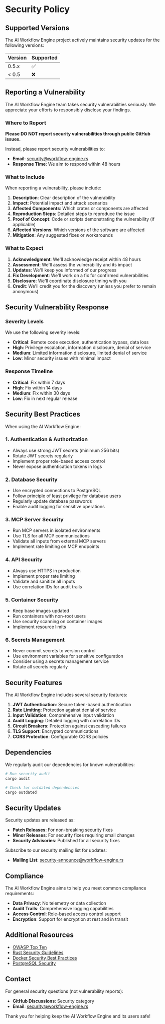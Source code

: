 # Security Policy

## Supported Versions

The AI Workflow Engine project actively maintains security updates for the following versions:

| Version | Supported          |
| ------- | ------------------ |
| 0.5.x   | :white_check_mark: |
| < 0.5   | :x:                |

## Reporting a Vulnerability

The AI Workflow Engine team takes security vulnerabilities seriously. We appreciate your efforts to responsibly disclose your findings.

### Where to Report

**Please DO NOT report security vulnerabilities through public GitHub issues.**

Instead, please report security vulnerabilities to:
- **Email**: security@workflow-engine.rs
- **Response Time**: We aim to respond within 48 hours

### What to Include

When reporting a vulnerability, please include:

1. **Description**: Clear description of the vulnerability
2. **Impact**: Potential impact and attack scenarios
3. **Affected Components**: Which crates or components are affected
4. **Reproduction Steps**: Detailed steps to reproduce the issue
5. **Proof of Concept**: Code or scripts demonstrating the vulnerability (if applicable)
6. **Affected Versions**: Which versions of the software are affected
7. **Mitigation**: Any suggested fixes or workarounds

### What to Expect

1. **Acknowledgment**: We'll acknowledge receipt within 48 hours
2. **Assessment**: We'll assess the vulnerability and its impact
3. **Updates**: We'll keep you informed of our progress
4. **Fix Development**: We'll work on a fix for confirmed vulnerabilities
5. **Disclosure**: We'll coordinate disclosure timing with you
6. **Credit**: We'll credit you for the discovery (unless you prefer to remain anonymous)

## Security Vulnerability Response

### Severity Levels

We use the following severity levels:

- **Critical**: Remote code execution, authentication bypass, data loss
- **High**: Privilege escalation, information disclosure, denial of service
- **Medium**: Limited information disclosure, limited denial of service
- **Low**: Minor security issues with minimal impact

### Response Timeline

- **Critical**: Fix within 7 days
- **High**: Fix within 14 days
- **Medium**: Fix within 30 days
- **Low**: Fix in next regular release

## Security Best Practices

When using the AI Workflow Engine:

### 1. Authentication & Authorization

- Always use strong JWT secrets (minimum 256 bits)
- Rotate JWT secrets regularly
- Implement proper role-based access control
- Never expose authentication tokens in logs

### 2. Database Security

- Use encrypted connections to PostgreSQL
- Follow principle of least privilege for database users
- Regularly update database passwords
- Enable audit logging for sensitive operations

### 3. MCP Server Security

- Run MCP servers in isolated environments
- Use TLS for all MCP communications
- Validate all inputs from external MCP servers
- Implement rate limiting on MCP endpoints

### 4. API Security

- Always use HTTPS in production
- Implement proper rate limiting
- Validate and sanitize all inputs
- Use correlation IDs for audit trails

### 5. Container Security

- Keep base images updated
- Run containers with non-root users
- Use security scanning on container images
- Implement resource limits

### 6. Secrets Management

- Never commit secrets to version control
- Use environment variables for sensitive configuration
- Consider using a secrets management service
- Rotate all secrets regularly

## Security Features

The AI Workflow Engine includes several security features:

1. **JWT Authentication**: Secure token-based authentication
2. **Rate Limiting**: Protection against denial of service
3. **Input Validation**: Comprehensive input validation
4. **Audit Logging**: Detailed logging with correlation IDs
5. **Circuit Breakers**: Protection against cascading failures
6. **TLS Support**: Encrypted communications
7. **CORS Protection**: Configurable CORS policies

## Dependencies

We regularly audit our dependencies for known vulnerabilities:

```bash
# Run security audit
cargo audit

# Check for outdated dependencies
cargo outdated
```

## Security Updates

Security updates are released as:

- **Patch Releases**: For non-breaking security fixes
- **Minor Releases**: For security fixes requiring small changes
- **Security Advisories**: Published for all security fixes

Subscribe to our security mailing list for updates:
- **Mailing List**: security-announce@workflow-engine.rs

## Compliance

The AI Workflow Engine aims to help you meet common compliance requirements:

- **Data Privacy**: No telemetry or data collection
- **Audit Trails**: Comprehensive logging capabilities
- **Access Control**: Role-based access control support
- **Encryption**: Support for encryption at rest and in transit

## Additional Resources

- [OWASP Top Ten](https://owasp.org/www-project-top-ten/)
- [Rust Security Guidelines](https://anssi-fr.github.io/rust-guide/)
- [Docker Security Best Practices](https://docs.docker.com/engine/security/)
- [PostgreSQL Security](https://www.postgresql.org/docs/current/security.html)

## Contact

For general security questions (not vulnerability reports):
- **GitHub Discussions**: Security category
- **Email**: security@workflow-engine.rs

Thank you for helping keep the AI Workflow Engine and its users safe!